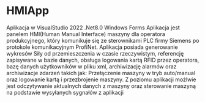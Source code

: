 # HMIApp
Aplikacja w VisualStudio 2022 .Net8.0 Windows Forms
Aplikacja jest panelem HMI(Human Manual Interface) maszyny dla operatora produkcyjnego, który komunikuje się ze sterownikami PLC firmy Siemens po protokole komunikacyjnym ProfiNet.
Aplikacja posiada generowanie wykresów Siły od przemieszczenia w czasie rzeczywistym, referencję zapisywane w bazie danych, obsługa logowania kartą RFID przez operatora, bazę danych użytkowników w pliku xml, archiwizację alarmów oraz archiwizacje zdarzeń takich jak: Przełączenie maszyny w tryb auto/manual oraz logowanie kartą i przezbrojenie maszyny.
Z poziomu aplikacji możlwie jest odczytywanie aktualnych danych z maszyny oraz sterowanie maszyną na podstawie wysyłanych sygnałów z aplikacji